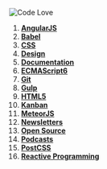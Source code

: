 ![Code Love](http://i.imgur.com/RS2KWU7.png)

1. **[AngularJS](https://github.com/KleoPetroff/dev-log/blob/master/source/angularjs.md)**
2. **[Babel](https://github.com/KleoPetroff/dev-log/blob/master/source/babel.md)**
3. **[CSS](https://github.com/KleoPetroff/dev-log/blob/master/source/css.md)**
4. **[Design](https://github.com/KleoPetroff/dev-log/blob/master/source/design.md)**
5. **[Documentation](https://github.com/KleoPetroff/dev-log/blob/master/source/documentation.md)**
6. **[ECMAScript6](https://github.com/KleoPetroff/dev-log/blob/master/source/ecmascript6.md)**
7. **[Git](https://github.com/KleoPetroff/dev-log/blob/master/source/git.md)**
8. **[Gulp](https://github.com/KleoPetroff/dev-log/blob/master/source/gulp.md)**
9. **[HTML5](https://github.com/KleoPetroff/dev-log/blob/master/source/html5.md)**
10. **[Kanban](https://github.com/KleoPetroff/dev-log/blob/master/source/kanban.md)**
11. **[MeteorJS](https://github.com/KleoPetroff/dev-log/blob/master/source/meteor.md)**
12. **[Newsletters](https://github.com/KleoPetroff/dev-log/blob/master/source/newsletters.md)**
13. **[Open Source](https://github.com/KleoPetroff/dev-log/blob/master/source/open-source.md)**
14. **[Podcasts](https://github.com/KleoPetroff/dev-log/blob/master/source/podcasts.md)**
15. **[PostCSS](https://github.com/KleoPetroff/dev-log/blob/master/source/postcss.md)**
16. **[Reactive Programming](https://github.com/KleoPetroff/dev-log/blob/master/source/reactive.md)**
